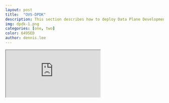 ```yaml
---
layout: post
title:  "OVS-DPDK"
description: This section describes how to deploy Data Plane Development Kit (DPDK) compute node in Red Hat OpenStack version 13.
img: dpdk-1.png
categories: [one, two]
color: 6495ED
author: dennis.lee
---
```

<iframe src="https://docs.google.com/document/d/e/2PACX-1vQWwkHu5vi3-8dMUgv2UmSpdV-lfXacswYQGBN--nVLpSUKFfLB7-fKlayP9ylHv3PiK7StlBzLZ3XG/pub?embedded=true"></iframe>
